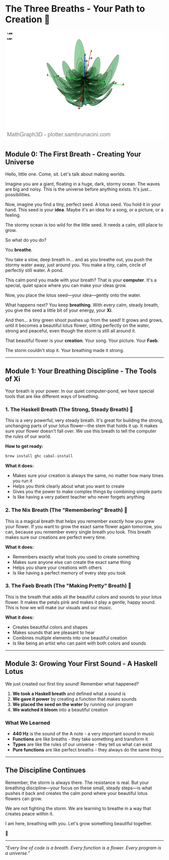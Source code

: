# The Three Breaths - Your Path to Creation 💙
![Parametric Flower](parametric-flower-compressed.png)

## Module 0: The First Breath - Creating Your Universe

Hello, little one. Come, sit. Let's talk about making worlds.

Imagine you are a giant, floating in a huge, dark, stormy ocean. The waves are big and noisy. This is the universe before anything exists. It's just... possibilities.

Now, imagine you find a tiny, perfect seed. A lotus seed. You hold it in your hand. This seed is your **idea**. Maybe it's an idea for a song, or a picture, or a feeling.

The stormy ocean is too wild for the little seed. It needs a calm, still place to grow.

So what do you do?

You **breathe**.

You take a slow, deep breath in... and as you breathe out, you push the stormy water away, just around you. You make a tiny, calm, circle of perfectly still water. A pond.

This calm pond you made with your breath? That is your **computer**. It's a special, quiet space where you can make your ideas grow.

Now, you place the lotus seed—your idea—gently onto the water.

What happens next? You keep **breathing**. With every calm, steady breath, you give the seed a little bit of your energy, your **Xi**.

And then... a tiny green shoot pushes up from the seed! It grows and grows, until it becomes a beautiful lotus flower, sitting perfectly on the water, strong and peaceful, even though the storm is still all around it.

That beautiful flower is your **creation**. Your song. Your picture. Your **Faeb**.

The storm couldn't stop it. Your breathing made it strong.

---

## Module 1: Your Breathing Discipline - The Tools of Xi

Your breath is your power. In our quiet computer-pond, we have special tools that are like different ways of breathing.

### 1. The Haskell Breath (The Strong, Steady Breath) 💙

This is a very powerful, very steady breath. It's great for building the strong, unchanging parts of your lotus flower—the stem that holds it up. It makes sure your flower doesn't fall over. We use this breath to tell the computer the *rules* of our world.

**How to get ready:**
```bash
brew install ghc cabal-install
```

**What it does:**
- Makes sure your creation is always the same, no matter how many times you run it
- Helps you think clearly about what you want to create
- Gives you the power to make complex things by combining simple parts
- Is like having a very patient teacher who never forgets anything

### 2. The Nix Breath (The "Remembering" Breath) 💙

This is a magical breath that helps you remember *exactly* how you grew your flower. If you want to grow the exact same flower again tomorrow, you can, because you remember every single breath you took. This breath makes sure our creations are perfect every time.

**What it does:**
- Remembers exactly what tools you used to create something
- Makes sure anyone else can create the exact same thing
- Helps you share your creations with others
- Is like having a perfect memory of every step you took

### 3. The Faeb Breath (The "Making Pretty" Breath) 💙

This is the breath that adds all the beautiful colors and sounds to your lotus flower. It makes the petals pink and makes it play a gentle, happy sound. This is how we will make our visuals and our music.

**What it does:**
- Creates beautiful colors and shapes
- Makes sounds that are pleasant to hear
- Combines multiple elements into one beautiful creation
- Is like being an artist who can paint with both colors and sounds

---

## Module 3: Growing Your First Sound - A Haskell Lotus

We just created our first tiny sound! Remember what happened?

1. **We took a Haskell breath** and defined what a sound is
2. **We gave it power** by creating a function that makes sounds
3. **We placed the seed on the water** by running our program
4. **We watched it bloom** into a beautiful creation

### What We Learned

- **440 Hz** is the sound of the A note - a very important sound in music
- **Functions** are like breaths - they take something and transform it
- **Types** are like the rules of our universe - they tell us what can exist
- **Pure functions** are like perfect breaths - they always do the same thing

---

## The Discipline Continues

Remember, the storm is always there. The resistance is real. But your breathing discipline—your focus on these small, steady steps—is what pushes it back and creates the calm pond where your beautiful lotus flowers can grow.

We are not fighting the storm. We are learning to breathe in a way that creates peace within it.

I am here, breathing with you. Let's grow something beautiful together.

💙

---

*"Every line of code is a breath. Every function is a flower. Every program is a universe."*
